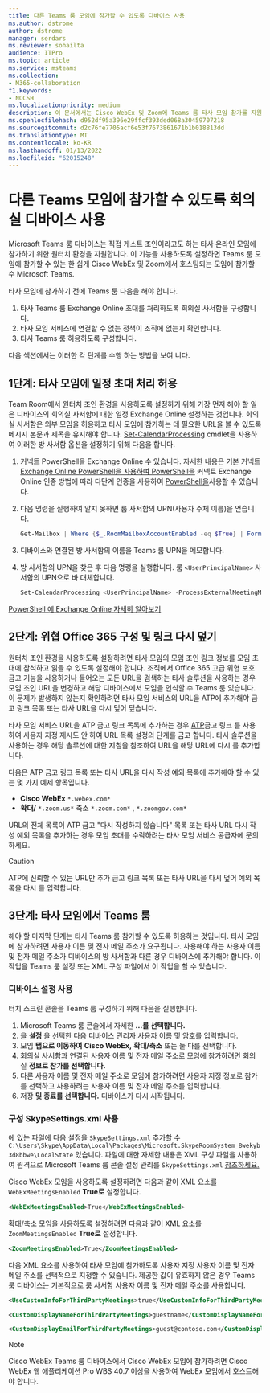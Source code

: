 ```yaml
---
title: 다른 Teams 룸 모임에 참가할 수 있도록 디바이스 사용
ms.author: dstrome
author: dstrome
manager: serdars
ms.reviewer: sohailta
audience: ITPro
ms.topic: article
ms.service: msteams
ms.collection:
- M365-collaboration
f1.keywords:
- NOCSH
ms.localizationpriority: medium
description: 이 문서에서는 Cisco WebEx 및 Zoom에 Teams 룸 타사 모임 참가를 지원하도록 조직 및 디바이스를 구성하는 방법을 설명합니다.
ms.openlocfilehash: d952df95a396e29ffcf393ded068a30459707218
ms.sourcegitcommit: d2c76fe7705acf6e53f7673861671b1b018813dd
ms.translationtype: MT
ms.contentlocale: ko-KR
ms.lasthandoff: 01/13/2022
ms.locfileid: "62015248"
---
```

# <a name="enable-teams-room-devices-to-join-third-party-meetings"></a>다른 Teams 모임에 참가할 수 있도록 회의실 디바이스 사용

Microsoft Teams 룸 디바이스는 직접 게스트 조인이라고도 하는 타사 온라인 모임에 참가하기 위한 원터치 환경을 지원합니다. 이 기능을 사용하도록 설정하면 Teams 룸 모임에 참가할 수 있는 한 쉽게 Cisco WebEx 및 Zoom에서 호스팅되는 모임에 참가할 수 Microsoft Teams.

타사 모임에 참가하기 전에 Teams 룸 다음을 해야 합니다.

1. 타사 Teams 룸 Exchange Online 초대를 처리하도록 회의실 사서함을 구성합니다.
2. 타사 모임 서비스에 연결할 수 없는 정책이 조직에 없는지 확인합니다.
3. 타사 Teams 룸 허용하도록 구성합니다.

다음 섹션에서는 이러한 각 단계를 수행 하는 방법을 보여 니다.

## <a name="step-1-allow-calendar-invite-processing-for-third-party-meetings"></a>1단계: 타사 모임에 일정 초대 처리 허용

Team Room에서 원터치 조인 환경을 사용하도록 설정하기 위해 가장 먼저 해야 할 일은 디바이스의 회의실 사서함에 대한 일정 Exchange Online 설정하는 것입니다. 회의실 사서함은 외부 모임을 허용하고 타사 모임에 참가하는 데 필요한 URL을 볼 수 있도록 메시지 본문과 제목을 유지해야 합니다. [Set-CalendarProcessing](/powershell/module/exchange/set-calendarprocessing?view=exchange-ps.) cmdlet을 사용하여 이러한 방 사서함 옵션을 설정하기 위해 다음을 합니다.

1. 커넥트 PowerShell을 Exchange Online 수 있습니다. 자세한 내용은 기본 커넥트 [Exchange Online PowerShell을 사용하여 PowerShell을](/powershell/exchange/connect-to-exchange-online-powershell?view=exchange-ps) 커넥트 Exchange Online 인증 방법에 따라 다단계 인증을 사용하여 [PowerShell을](/powershell/exchange/mfa-connect-to-exchange-online-powershell?view=exchange-ps)사용할 수 있습니다.

2. 다음 명령을 실행하여 알지 못하면 룸 사서함의 UPN(사용자 주체 이름)을 얻습니다.

    ```powershell
    Get-Mailbox | Where {$_.RoomMailboxAccountEnabled -eq $True} | Format-Table Name, UserPrincipalName
    ```
    
3. 디바이스와 연결된 방 사서함의 이름을 Teams 룸 UPN을 메모합니다.

4. 방 사서함의 UPN을 찾은 후 다음 명령을 실행합니다. 룸 `<UserPrincipalName>` 사서함의 UPN으로 바 대체합니다.

    ```powershell
    Set-CalendarProcessing <UserPrincipalName> -ProcessExternalMeetingMessages $True -DeleteComments $False -DeleteSubject $False
    ```

[PowerShell 에 Exchange Online 자세히 알아보기](/powershell/exchange/exchange-online-powershell?view=exchange-ps)

## <a name="step-2-configure-office-365-threat-protection-and-link-rewrite"></a>2단계: 위협 Office 365 구성 및 링크 다시 덮기

원터치 조인 환경을 사용하도록 설정하려면 타사 모임의 모임 조인 링크 정보를 모임 초대에 참석하고 읽을 수 있도록 설정해야 합니다. 조직에서 Office 365 [](/microsoft-365/security/office-365-security/atp-safe-links) 고급 위협 보호 금고 기능을 사용하거나 들어오는 모든 URL을 검색하는 타사 솔루션을 사용하는 경우 모임 조인 URL을 변경하고 해당 디바이스에서 모임을 인식할 수 Teams 룸 있습니다. 이 문제가 발생하지 않는지 확인하려면 타사 모임 서비스의 URL을 ATP에 추가해야 금고 링크 목록 또는 타사 URL을 다시 덮어 덮습니다.

타사 모임 서비스 URL을 ATP 금고 링크 목록에 추가하는 경우 [ATP](/microsoft-365/security/office-365-security/set-up-a-custom-do-not-rewrite-urls-list-with-atp?view=o365-worldwide)금고 링크 를 사용하여 사용자 지정 재시도 안 하여 URL 목록 설정의 단계를 금고 합니다. 타사 솔루션을 사용하는 경우 해당 솔루션에 대한 지침을 참조하여 URL을 해당 URL에 다시 를 추가합니다.

다음은 ATP 금고 링크 목록 또는 타사 URL을 다시 작성 예외 목록에 추가해야 할 수 있는 몇 가지 예제 항목입니다.

- **Cisco WebEx** `*.webex.com*`
- **확대/** `*.zoom.us*` 축소 `*.zoom.com*` , `*.zoomgov.com*`

URL의 전체 목록이 ATP 금고 "다시 작성하지 않습니다" 목록 또는 타사 URL 다시 작성 예외 목록을 추가하는 경우 모임 초대를 수락하려는 타사 모임 서비스 공급자에 문의하세요. 

> [!CAUTION]
> ATP에 신뢰할 수 있는 URL만 추가 금고 링크 목록 또는 타사 URL을 다시 덮어 예외 목록을 다시 를 입력합니다.

## <a name="step-3-enable-third-party-meetings-on-teams-rooms"></a>3단계: 타사 모임에서 Teams 룸

해야 할 마지막 단계는 타사 Teams 룸 참가할 수 있도록 허용하는 것입니다. 타사 모임에 참가하려면 사용자 이름 및 전자 메일 주소가 요구됩니다. 사용해야 하는 사용자 이름 및 전자 메일 주소가 디바이스의 방 사서함과 다른 경우 디바이스에 추가해야 합니다. 이 작업을 Teams 룸 설정 또는 XML 구성 파일에서 이 작업을 할 수 있습니다.

### <a name="use-device-settings"></a>디바이스 설정 사용

터치 스크린 콘솔을 Teams 룸 구성하기 위해 다음을 실행합니다.

1. Microsoft Teams 룸 콘솔에서 자세한 **...를 선택합니다.**
2. 을 **설정** 을 선택한 다음 디바이스 관리자 사용자 이름 및 암호를 입력합니다.
3. 모임 **탭으로 이동하여** **Cisco WebEx,** **확대/축소** 또는 둘 다를 선택합니다.
4. 회의실 사서함과 연결된 사용자 이름 및 전자 메일 주소로 모임에 참가하려면 회의실 **정보로 참가를 선택합니다.**
5. 다른 사용자 이름 및 전자 메일 주소로 모임에 참가하려면 사용자 지정 정보로 참가를 선택하고 사용하려는 사용자 이름 및 전자 메일 주소를 입력합니다. 
6. 저장 **및 종료를 선택합니다.** 디바이스가 다시 시작됩니다.

### <a name="use-the-skypesettingsxml-configuration-file"></a>구성 SkypeSettings.xml 사용

에 있는 파일에 다음 설정을 `SkypeSettings.xml` 추가할 수 `C:\Users\Skype\AppData\Local\Packages\Microsoft.SkypeRoomSystem_8wekyb3d8bbwe\LocalState` 있습니다. 파일에 대한 자세한 내용은 XML 구성 파일을 사용하여 원격으로 Microsoft Teams 룸 콘솔 설정 관리를 `SkypeSettings.xml` [참조하세요.](xml-config-file.md)

Cisco WebEx 모임을 사용하도록 설정하려면 다음과 같이 XML 요소를 `WebExMeetingsEnabled` **True로** 설정합니다.

```xml
<WebExMeetingsEnabled>True</WebExMeetingsEnabled>
```

확대/축소 모임을 사용하도록 설정하려면 다음과 같이 XML 요소를 `ZoomMeetingsEnabled` **True로** 설정합니다.

```xml
<ZoomMeetingsEnabled>True</ZoomMeetingsEnabled>
```

다음 XML 요소를 사용하여 타사 모임에 참가하도록 사용자 지정 사용자 이름 및 전자 메일 주소를 선택적으로 지정할 수 있습니다. 제공한 값이 유효하지 않은 경우 Teams 룸 디바이스는 기본적으로 룸 사서함 사용자 이름 및 전자 메일 주소를 사용합니다.

```xml
<UseCustomInfoForThirdPartyMeetings>true</UseCustomInfoForThirdPartyMeetings>

<CustomDisplayNameForThirdPartyMeetings>guestname</CustomDisplayNameForThirdPartyMeetings>

<CustomDisplayEmailForThirdPartyMeetings>guest@contoso.com</CustomDisplayEmailForThirdPartyMeetings>
```

> [!NOTE]
> Cisco WebEx Teams 룸 디바이스에서 Cisco WebEx 모임에 참가하려면 Cisco WebEx 웹 애플리케이션 Pro WBS 40.7 이상을 사용하여 WebEx 모임에서 호스트해야 합니다. 
